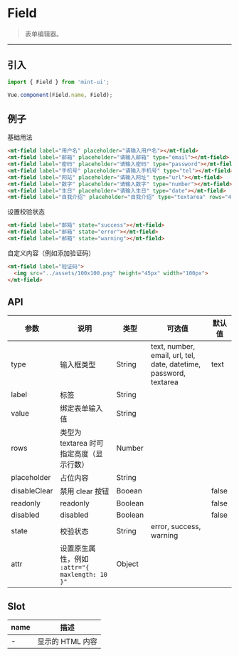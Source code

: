 # Field

> 表单编辑器。

----------

## 引入

```javascript
import { Field } from 'mint-ui';

Vue.component(Field.name, Field);
```

## 例子

基础用法
```html
<mt-field label="用户名" placeholder="请输入用户名"></mt-field>
<mt-field label="邮箱" placeholder="请输入邮箱" type="email"></mt-field>
<mt-field label="密码" placeholder="请输入密码" type="password"></mt-field>
<mt-field label="手机号" placeholder="请输入手机号" type="tel"></mt-field>
<mt-field label="网站" placeholder="请输入网址" type="url"></mt-field>
<mt-field label="数字" placeholder="请输入数字" type="number"></mt-field>
<mt-field label="生日" placeholder="请输入生日" type="date"></mt-field>
<mt-field label="自我介绍" placeholder="自我介绍" type="textarea" rows="4"></mt-field>
```

设置校验状态
```html
<mt-field label="邮箱" state="success"></mt-field>
<mt-field label="邮箱" state="error"></mt-field>
<mt-field label="邮箱" state="warning"></mt-field>
```

自定义内容（例如添加验证码）
```html
<mt-field label="验证码">
  <img src="../assets/100x100.png" height="45px" width="100px">
</mt-field>
```


## API

| 参数 | 说明 | 类型 | 可选值 | 默认值 |
|------|-------|---------|-------|--------|
| type | 输入框类型 | String | text, number, email, url, tel, date, datetime, password, textarea | text |
| label| 标签 | String | | |
| value| 绑定表单输入值 | String | | |
| rows | 类型为 textarea 时可指定高度（显示行数）| Number | | |
| placeholder | 占位内容 |String | | |
| disableClear | 禁用 clear 按钮 | Booean | | false |
| readonly | readonly |Boolean | | false |
| disabled | disabled |Boolean | | false |
| state | 校验状态 | String | error, success, warning | |
| attr | 设置原生属性，例如 `:attr="{ maxlength: 10 }"` | Object | |

## Slot
| name | 描述 |
|------|--------|
| - | 显示的 HTML 内容|

